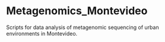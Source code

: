 # Metagenomics_Montevideo
Scripts for data analysis of metagenomic sequencing of urban environments in Montevideo. 
